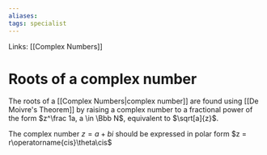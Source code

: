 ```yaml
---
aliases: 
tags: specialist
---
```


Links: [[Complex Numbers]]

# Roots of a complex number

The roots of a [[Complex Numbers|complex number]] are found using [[De Moivre's Theorem]] by raising a complex number to a fractional power of the form $z^\frac 1a, a \in \Bbb N$, equivalent to $\sqrt[a]{z}$.  $\newcommand{\cis}{\operatorname{cis}}$

The complex number $z = a+bi$ should be expressed in polar form $z = r\operatorname{cis}\theta\cis$
